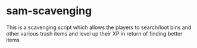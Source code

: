 # sam-scavenging
This is a scavenging script which allows the players to search/loot bins and other various trash items and level up their XP in return of finding better items
